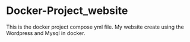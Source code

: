 # Docker-Project_website
This is the docker project compose yml file. My website create using the Wordpress and Mysql in docker.
